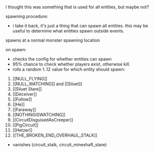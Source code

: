 
I thought this was something that is used for all entities, but maybe not?

spawning procedure:
- i take it back, it's just a thing that can spawn all entities.
this may be useful to determine what entities spawn outside events.

spawns at a normal monster spawning location


on spawn:
- checks the config for whether entities can spawn
- 95% chance to check whether players exist, otherwise kill.
- rolls a random 1..12 value for which entity should spawn:
1. [[NULL_FLYING]]
2. [[NULL_WATCHING]] and [[Siluet]]
3. [[Siluet Stare]]
4. [[Deceiver]]
5. [[Follow]]
6. [[He]]
7. [[Faraway]]
8. [[NOTHINGISWATCHING]]
9. [[CircuitDisguisedAsCreeper]]
10. [[PigCircuit]]
11. [[Hetzer]]
12. [[THE_BROKEN_END_OVERHAUL_STALK]]
- vanishes
(circuit_stalk, circuit_mineshaft_stare)
